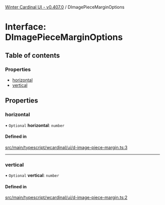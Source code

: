 [Winter Cardinal UI - v0.407.0](../index.md) / DImagePieceMarginOptions

# Interface: DImagePieceMarginOptions

## Table of contents

### Properties

- [horizontal](DImagePieceMarginOptions.md#horizontal)
- [vertical](DImagePieceMarginOptions.md#vertical)

## Properties

### horizontal

• `Optional` **horizontal**: `number`

#### Defined in

[src/main/typescript/wcardinal/ui/d-image-piece-margin.ts:3](https://github.com/winter-cardinal/winter-cardinal-ui/blob/v0.407.0/src/main/typescript/wcardinal/ui/d-image-piece-margin.ts#L3)

___

### vertical

• `Optional` **vertical**: `number`

#### Defined in

[src/main/typescript/wcardinal/ui/d-image-piece-margin.ts:2](https://github.com/winter-cardinal/winter-cardinal-ui/blob/v0.407.0/src/main/typescript/wcardinal/ui/d-image-piece-margin.ts#L2)
